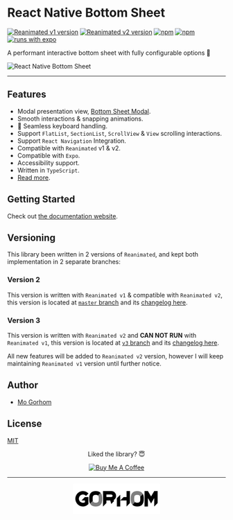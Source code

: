 # React Native Bottom Sheet

[![Reanimated v1 version](https://img.shields.io/github/package-json/v/gorhom/react-native-bottom-sheet/master?label=Reanimated%20v1&style=flat-square)](https://www.npmjs.com/package/@gorhom/bottom-sheet) [![Reanimated v2 version](https://img.shields.io/github/package-json/v/gorhom/react-native-bottom-sheet/v3?label=Reanimated%20v2&style=flat-square)](https://www.npmjs.com/package/@gorhom/bottom-sheet) [![npm](https://img.shields.io/npm/l/@gorhom/bottom-sheet?style=flat-square)](https://www.npmjs.com/package/@gorhom/bottom-sheet) [![npm](https://img.shields.io/badge/types-included-blue?style=flat-square)](https://www.npmjs.com/package/@gorhom/bottom-sheet) [![runs with expo](https://img.shields.io/badge/Runs%20with%20Expo-4630EB.svg?style=flat-square&logo=EXPO&labelColor=f3f3f3&logoColor=000)](https://expo.io/)

A performant interactive bottom sheet with fully configurable options 🚀

![React Native Bottom Sheet](./preview.gif)

---

## Features

- Modal presentation view, [Bottom Sheet Modal](https://gorhom.github.io/react-native-bottom-sheet/modal).
- Smooth interactions & snapping animations.
- 🌟 Seamless keyboard handling. 
- Support `FlatList`, `SectionList`, `ScrollView` & `View` scrolling interactions.
- Support `React Navigation` Integration.
- Compatible with `Reanimated` v1 & v2.
- Compatible with `Expo`.
- Accessibility support.
- Written in `TypeScript`.
- [Read more](https://gorhom.github.io/react-native-bottom-sheet).

## Getting Started

Check out [the documentation website](https://gorhom.github.io/react-native-bottom-sheet).

## Versioning

This library been written in 2 versions of `Reanimated`, and kept both implementation in 2 separate branches:

### Version 2

This version is written with `Reanimated v1` & compatible with `Reanimated v2`, this version is located at [`master` branch](https://github.com/gorhom/react-native-bottom-sheet/tree/master) and its [changelog here](https://github.com/gorhom/react-native-bottom-sheet/blob/master/CHANGELOG.md).

### Version 3

This version is written with `Reanimated v2` and **CAN NOT RUN** with `Reanimated v1`, this version is located at [`v3` branch](https://github.com/gorhom/react-native-bottom-sheet/tree/v3) and its [changelog here](https://github.com/gorhom/react-native-bottom-sheet/blob/v3/CHANGELOG.md).

All new features will be added to `Reanimated v2` version, however I will keep maintaining `Reanimated v1` version until further notice.

## Author

- [Mo Gorhom](https://gorhom.dev/)

## License

[MIT](./LICENSE)

<div align="center">

Liked the library? 😇

<a href="https://www.buymeacoffee.com/gorhom" target="_blank"><img src="https://cdn.buymeacoffee.com/buttons/default-red.png" alt="Buy Me A Coffee" height="34" ></a>

</div>

---

<p align="center">
<a href="https://gorhom.dev" target="_blank"><img alt="Mo Gorhom" src="./logo.png"></a>
</p>
